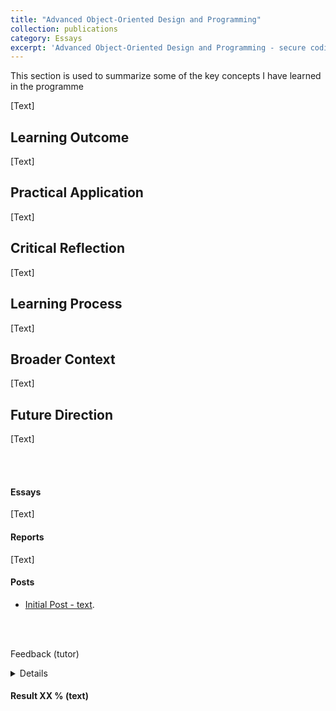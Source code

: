 ```yaml
---
title: "Advanced Object-Oriented Design and Programming"
collection: publications
category: Essays
excerpt: 'Advanced Object-Oriented Design and Programming - secure coding practices within computer science, AI, cyber security and data science.'
---
```



This section is used to summarize some of the key concepts I have learned in the programme

[Text]

## Learning Outcome

[Text]

## Practical Application

[Text]

## Critical Reflection

[Text]

## Learning Process

[Text]

## Broader Context

[Text]

## Future Direction

[Text]


<br>
<br>

#### Essays

[Text]


#### Reports


[Text]


#### Posts

- [Initial Post - text](https://am25251.github.io/e-portfolio/files/text.pdf).



<br>
<br>

Feedback (tutor)

<details>
text text text


</details>
  
#### Result XX % (text)

